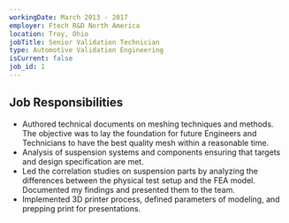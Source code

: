 ```yaml
---
workingDate: March 2013 - 2017
employer: Ftech R&D North America
location: Troy, Ohio
jobTitle: Senior Validation Technician
type: Automotive Validation Engineering
isCurrent: false
job_id: 1
---
```


## Job Responsibilities

- Authored technical documents on meshing techniques and methods. The objective was to lay the foundation for future Engineers and Technicians to have the best quality mesh within a reasonable time.
- Analysis of suspension systems and components ensuring that targets and design specification are met.
- Led the correlation studies on suspension parts by analyzing the differences between the physical test setup and the FEA model. Documented my findings and presented them to the team.
- Implemented 3D printer process, defined parameters of modeling, and prepping print for presentations.
